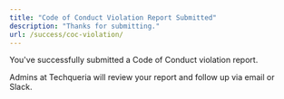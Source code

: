 ```yaml
---
title: "Code of Conduct Violation Report Submitted"
description: "Thanks for submitting."
url: /success/coc-violation/
---
```


You've successfully submitted a Code of Conduct violation report.

Admins at Techqueria will review your report and follow up via email or Slack.
